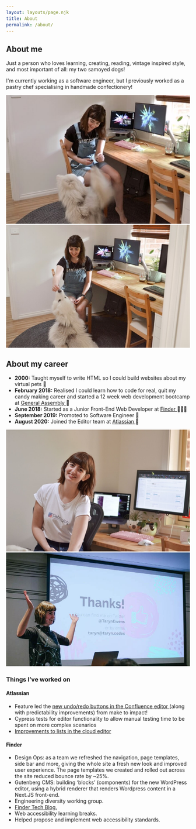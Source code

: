 ```yaml
---
layout: layouts/page.njk
title: About
permalink: /about/
---
```

<section class="about">
    <h2>About me</h2>
    <p>Just a person who loves learning, creating, reading, vintage inspired style, and most important of all: my two samoyed dogs!</p>
    <p>I'm currently working as a software engineer, but I previously worked as a pastry chef specialising in handmade confectionery!</p>
    <p></p>
    <section class="aboutImageWrapper">
    <img
      src="/images/taryn-lexi-desk1.jpg"
      alt="Taryn at her desk with her big fluffy dog begging for treats"
      class="imageHalf"
    />
    <img
      src="/images/taryn-lexi-desk2.jpg"
      alt="Taryn at her desk giving her big fluffy dog a treat"
      class="imageHalf"
    />
  </section>
    <h2>About my career</h2>
    <ul className={utilStyles.listStandard}>
      <li>
        <strong>2000:</strong> Taught myself to write HTML so I
        could build websites about my virtual pets 🐶
      </li>
      <li>
        <strong>February 2018:</strong> Realised I could learn how
        to code for real, quit my candy making career and started a 12 week
        web development bootcamp at
        <a
          className={utilStyles.linkFeature}
          href="https://generalassemb.ly/"
        >
          General Assembly
        </a>
        🍬
      </li>
      <li>
        <strong>June 2018:</strong> Started as a Junior Front-End Web
        Developer at
        <a
          className={utilStyles.linkFeature}
          href="https://www.finder.com.au/"
        >
          Finder
        </a>
        👩🏻‍💻
      </li>
      <li>
        <strong>September 2019:</strong> Promoted to Software Engineer 🎉
      </li>
      <li>
        <strong>August 2020:</strong> Joined the Editor team at
        <a
          className={utilStyles.linkFeature}
          href="https://www.atlassian.com/"
        >
          Atlassian
        </a>
        🥳
      </li>
    </ul>
  </section>
  <section class="aboutImageWrapper">
    <img
      src="/images/taryndesk.jpg"
      alt="Taryn sitting in her home office"
      class="imageHalf"
    />
    <img
      src="/images/speaking-thanks.jpg"
      alt="Taryn speaking at SydCSS"
      class="imageHalf"
    />
  </section>
  <section>
    <h3 className={utilStyles.h3}>Things I’ve worked on</h3>
    <h4>Atlassian</h4>
    <ul className={utilStyles.listStandard}>
      <li>
        Feature led the
        <a href="https://community.atlassian.com/t5/Confluence-articles/New-Undo-Redo-buttons-in-the-Confluence-editor/ba-p/1735895"> 
          new undo/redo buttons in the Confluence editor
        </a>
        (along with predictability improvements) from make to impact!
      </li>
      <li>
        Cypress tests for editor functionality to allow manual testing time
        to be spent on more complex scenarios
      </li>
      <li>
        <a href="https://community.atlassian.com/t5/Confluence-Cloud-articles/Solving-WTF-moments-in-Confluence-Improvements-to-lists-have/ba-p/1601228">
          Improvements to lists in the cloud editor
        </a>
      </li>
    </ul>
    <h4>Finder</h4>
    <ul className={utilStyles.listStandard}>
      <li>
        Design Ops: as a team we refreshed the navigation, page templates,
        side bar and more, giving the whole site a fresh new look and
        improved user experience. The page templates we created and rolled
        out across the site reduced bounce rate by ~25%.
      </li>
      <li>
        Gutenberg CMS: building ‘blocks’ (components) for the new WordPress
        editor, using a hybrid renderer that renders Wordpress content in a
        Next.JS front-end.
      </li>
      <li>
        Engineering diversity working group.
      </li>
      <li>
        <a
          className={utilStyles.linkFeature}
          href="https://medium.com/finder-tech"
        >
          Finder Tech Blog.
        </a>
      </li>
      <li>
        Web accessibility learning breaks.
      </li>
      <li>
        Helped propose and implement web accessibility standards.
      </li>
    </ul>
  </section>
</section>